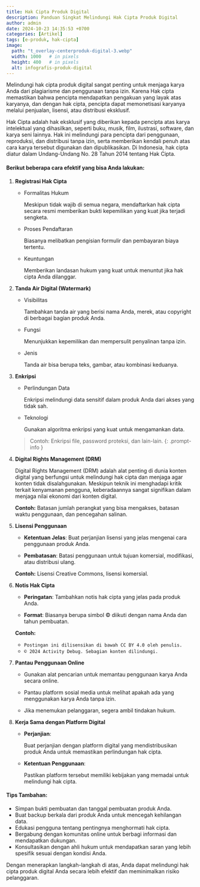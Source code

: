 ```yaml
---
title: Hak Cipta Produk Digital
description: Panduan Singkat Melindungi Hak Cipta Produk Digital
author: admin
date: 2024-10-23 14:35:53 +0700
categories: [Artikel]
tags: [e-produk, hak-cipta]
image:
  path: "t_overlay-centerproduk-digital-3.webp"
  width: 1000   # in pixels
  height: 400   # in pixels
  alt: infografis-produk-digital
---
```


Melindungi hak cipta produk digital sangat penting untuk menjaga karya Anda dari plagiarisme dan penggunaan tanpa izin. 
Karena Hak cipta memastikan bahwa pencipta mendapatkan pengakuan yang layak atas karyanya, dan dengan hak cipta, pencipta dapat memonetisasi karyanya melalui penjualan, lisensi, atau distribusi eksklusif.

Hak Cipta adalah hak eksklusif yang diberikan kepada pencipta atas karya intelektual yang dihasilkan, seperti buku, musik, film, ilustrasi, software, dan karya seni lainnya. Hak ini melindungi para pencipta dari penggunaan, reproduksi, dan distribusi tanpa izin, serta memberikan kendali penuh atas cara karya tersebut digunakan dan dipublikasikan. Di Indonesia, hak cipta diatur dalam Undang-Undang No. 28 Tahun 2014 tentang Hak Cipta.

#### Berikut beberapa cara efektif yang bisa Anda lakukan:

1. **Registrasi Hak Cipta**
   - Formalitas Hukum
        
        Meskipun tidak wajib di semua negara, mendaftarkan hak cipta secara resmi memberikan bukti kepemilikan yang kuat jika terjadi sengketa.
   
   - Proses Pendaftaran
   
        Biasanya melibatkan pengisian formulir dan pembayaran biaya tertentu.
   
   - Keuntungan

        Memberikan landasan hukum yang kuat untuk menuntut jika hak cipta Anda dilanggar.


1. **Tanda Air Digital (Watermark)**
   - Visibilitas

        Tambahkan tanda air yang berisi nama Anda, merek, atau copyright di berbagai bagian produk Anda.

   - Fungsi

        Menunjukkan kepemilikan dan mempersulit penyalinan tanpa izin.

   - Jenis

        Tanda air bisa berupa teks, gambar, atau kombinasi keduanya.


1. **Enkripsi**
   - Perlindungan Data

        Enkripsi melindungi data sensitif dalam produk Anda dari akses yang tidak sah.

   - Teknologi

        Gunakan algoritma enkripsi yang kuat untuk mengamankan data.
   
   > Contoh: 
   > Enkripsi file, password proteksi, dan lain-lain.
    {: .prompt-info }


1. **Digital Rights Management (DRM)**
    
    Digital Rights Management (DRM) adalah alat penting di dunia konten digital yang berfungsi untuk melindungi hak cipta dan menjaga agar konten tidak disalahgunakan. Meskipun teknik ini menghadapi kritik terkait kenyamanan pengguna, keberadaannya sangat signifikan dalam menjaga nilai ekonomi dari konten digital.
   
    **Contoh:** Batasan jumlah perangkat yang bisa mengakses, batasan waktu penggunaan, dan pencegahan salinan.


2. **Lisensi Penggunaan**
   - **Ketentuan Jelas**: Buat perjanjian lisensi yang jelas mengenai cara penggunaan produk Anda.

   - **Pembatasan**: Batasi penggunaan untuk tujuan komersial, modifikasi, atau distribusi ulang.
   
    **Contoh:** Lisensi Creative Commons, lisensi komersial.


3. **Notis Hak Cipta**
   - **Peringatan**: Tambahkan notis hak cipta yang jelas pada produk Anda.
   
   - **Format**: Biasanya berupa simbol © diikuti dengan nama Anda dan tahun pembuatan.
   
    **Contoh:** 
   - `Postingan ini dilisensikan di bawah CC BY 4.0 oleh penulis.`
   - `© 2024 Activity Debug. Sebagian konten dilindungi.`

4. **Pantau Penggunaan Online**
   - Gunakan alat pencarian untuk memantau penggunaan karya Anda secara online.
 
   - Pantau platform sosial media untuk melihat apakah ada yang menggunakan karya Anda tanpa izin.
 
   - Jika menemukan pelanggaran, segera ambil tindakan hukum.


5. **Kerja Sama dengan Platform Digital**
   - **Perjanjian**:
        
        Buat perjanjian dengan platform digital yang mendistribusikan produk Anda untuk memastikan perlindungan hak cipta.
   
   - **Ketentuan Penggunaan**:
        
        Pastikan platform tersebut memiliki kebijakan yang memadai untuk melindungi hak cipta.


#### Tips Tambahan:

   - Simpan bukti pembuatan dan tanggal pembuatan produk Anda.
   - Buat backup berkala dari produk Anda untuk mencegah kehilangan data.
   - Edukasi pengguna tentang pentingnya menghormati hak cipta.
   - Bergabung dengan komunitas online untuk berbagi informasi dan mendapatkan dukungan.
   - Konsultasikan dengan ahli hukum untuk mendapatkan saran yang lebih spesifik sesuai dengan kondisi Anda.


Dengan menerapkan langkah-langkah di atas, Anda dapat melindungi hak cipta produk digital Anda secara lebih efektif dan meminimalkan risiko pelanggaran.